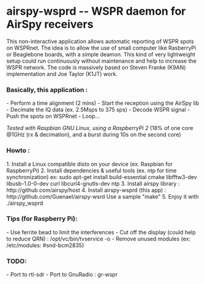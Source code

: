 # airspy-wsprd -- WSPR daemon for AirSpy receivers

This non-interactive application allows automatic reporting of WSPR spots on WSPRnet. The idea is to allow the use of small computer like RasberryPi or Beaglebone boards, with a simple deamon. This kind of very lightweight setup could run continuously without maintenance and help to increase the WSPR network. The code is massively based on Steven Franke (K9AN) implementation and Joe Taylor (K1JT) work.
 
<h3>Basically, this application :</h3>
- Perform a time alignment (2 mins)
- Start the reception using the AirSpy lib
- Decimate the IQ data (ex. 2.5Msps to 375 sps)
- Decode WSPR signal
- Push the spots on WSPRnet
- Loop...

*Tested with Raspbian GNU Linux, using a RaspberryPi 2*
(18% of one core @1GHz (rx & decimation), and a burst during 10s on the second core)

<h3>Howto :</h3>
1. Install a Linux compatible disto on your device (ex. Raspbian for RaspberryPi)
2. Install dependencies & useful tools (ex. ntp for time synchronization)
   ex: sudo apt-get install build-essential cmake libfftw3-dev libusb-1.0-0-dev curl libcurl4-gnutls-dev ntp 
3. Install airspy library : http://github.com/airspy/host
4. Install airspy-wsprd (this app) : http://github.com/Guenael/airspy-wsrd
   Use a sample "make"
5. Enjoy it with ./airspy_wsprd <your options>

<h3>Tips (for Raspberry Pi):</h3>
- Use ferrite bead to limit the interferences
- Cut off the display (could help to reduce QRN) : /opt/vc/bin/tvservice -o 
- Remove unused modules (ex: /etc/modules: #snd-bcm2835)

<h3>TODO:</h3>
- Port to rtl-sdr
- Port to GnuRadio : gr-wspr
